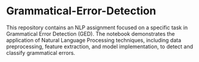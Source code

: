# Grammatical-Error-Detection
This repository contains an NLP assignment focused on a specific task in Grammatical Error Detection (GED). The notebook demonstrates the application of Natural Language Processing techniques, including data preprocessing, feature extraction, and model implementation, to detect and classify grammatical errors.

